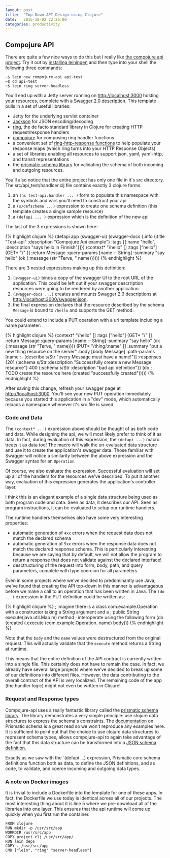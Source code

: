 ```yaml
---
layout: post
title:  "Top-Down API Design using Clojure"
date:   2015-10-02 22:26:00
categories: productivity
---
```


## Compojure API

There are quite a few nice ways to do this but I really like [the compojure api project](https://github.com/metosin/compojure-api).  Try it out by [installing leiningen](http://leiningen.org/) and then type into your shell the following three commands:

    ~$ lein new compojure-api api-test
    ~$ cd api-test
    ~$ lein ring server-headless

You'll end up with a Jetty server running on [http://localhost:3000](http://localhost:3000) hosting your resources, complete with a [Swagger 2.0 description](https://github.com/swagger-api/swagger-spec/blob/master/versions/2.0.md).  This template pulls in a set of useful libraries:

* Jetty for the underlying servlet container
* [Jackson](https://github.com/FasterXML/jackson) for JSON encoding/decoding
* [ring](https://github.com/ring-clojure/ring), the de facto standard library in Clojure for creating HTTP request/response handlers
* [compojure](https://github.com/weavejester/compojure) for composing ring handler functions
* a convenient set of [ring-http-response functions](https://github.com/metosin/ring-http-response) to help populate your response maps (which ring turns into your HTTP Response Objects)
* a set of libraries enabling all resources to support json, yaml, yaml-http, and transit representations
* the [prismatic schema library](https://github.com/Prismatic/schema) for validating the schema of both incoming and outgoing resources.

You'll also notice that the entire project has only one file in it's src directory.  The src/api_test/handlcer.clj file contains exactly 3 clojure forms.  

1.  an `(ns test-api.handler ... )` form to populate this namespace with the symbols and vars you'll need to construct your api
2.  a  `(s/defschema ...)` expression to create one schema definition (this template creates a single sample resource)
3.  a `(defapi ... )` expression which is the definition of the new api

The last of the 3 expressions is shown here:

{% highlight clojure %}
(defapi app
  (swagger-ui)
  (swagger-docs
    {:info {:title "Test-api"
            :description "Compojure Api example"}
     :tags [{:name "hello", :description "says hello in Finnish"}]})
  (context* "/hello" []
    :tags ["hello"]
    (GET* "/" []
      :return Message
      :query-params [name :- String]
      :summary "say hello"
      (ok {:message (str "Terve, " name)}))))
{% endhighlight %}

There are 3 nested expressions making up this definition:

1.  `(swagger-ui)` binds a copy of the swagger UI to the root URL of the application.  This could be left out if your swagger descrription resources were going to be rendered by another application.
2.  `(swagger-docs ...)` creates and mounts Swagger 2.0 descriptions at [http://localhost:3000/swagger.json](http://localhost:3000/swagger.json).
3.  the final expression declares that the resource described by the schema `Message` is bound to `/hello` and supports the GET method.

You could extend to include a PUT operation with a uri template including a name parameter:

{% highlight clojure %}
(context* "/hello" []
  :tags ["hello"]
  (GET* "/" []
    :return Message
    :query-params [name :- String]
    :summary "say hello"
    (ok {:message (str "Terve, " name)}))
  (PUT* "/thing/:name" []
    :summary      "put a new thing resource on the server"
    :body         [body Message]
    :path-params  [name :- (describe s/Str "every Message must have a name!")]
    :responses    {201 {:schema s/Str :description "Successfully create a new Message resource"}
                   400 {:schema s/Str :description "bad api definition"}}
    (do
      ; TODO create the resource here
      (created "successfully created")))))
{% endhighlight %}

After saving this change, refresh your swagger page at [http://localhost:3000](http://localhost:3000).  You'll see your new PUT operation immediately because you started this application in a "dev" mode, which automatically reloads a namespace whenever it's src file is saved.

### Code and Data

The `(context* ...)` expression above should be thought of as both code and data.  While designing the api, we will most likely prefer to think of it as data.  In fact, during evaluation of this expression, the `(defapi ...)` macro treats it as data too!  The macro will walk the un-evaluated data structure and use it to create the application's swagger data.  Those familiar with Swagger will notice a similarity between the above expression and the Swagger syntax for an `Operation`.  

Of course, we also evaluate the expression.  Successful evaluation will set up all of the handlers for the resources we've described.  To put it another way, evaluation of this expression generates the application's controller layer.  

I think this is an elegant example of a single data structure being used as both program code and data.  Seen as data, it describes our API.  Seen as program instructions, it can be evaluated to setup our runtime handlers.  

The runtime handlers themselves also have some very interesting properties:

* automatic generation of `4xx` errors when the request data does not match the declared schema
* automatic generation of `5xx` errors when the response data does not match the declared response schema.  This is particularly interesting because we are saying that by default, we will not allow the program to return a response that does not validate against the declared interface!
* desctructuring of the request into form, body, path, and query parameters, complete with type coercion for all parameters

Even in some projects where we've decided to predominantly use Java, we've found that creating the API top-down in this manner is advantageous before we make a call to an operation that has been written in Java.  The `(do ...)` expression in the PUT definition could be written as:

{% highlight clojure %}
; imagine there is a class com.example.Operation with a constructor taking a String argument and a
; public String execute(java.util.Map m) method
; interoperate using the following form
(do
  (created (.execute (com.example.Operation. name) body)))
{% endhighlight %}

Note that the `body` and the `name` values were destructured from the original request.  This will actually validate that the `execute` method returns a String at runtime.

This means that the entire definition of the API contract is currently written into a single file.  This certainly does not have to remain the case.  In fact, we already have several large projects where we've decided to break up some of our definitions into different files.  However, the data contributing to the overall contract of the API is very localized.  The remaining code of the app (the handler logic) might not even be written in Clojure!

### Request and Response types

Compojure-api uses a really fantastic library called the [prismatic schema library](https://github.com/Prismatic/schema).  The library demonstrates a very simple principle:  use clojure data structures to express the schema's constraints.  The [documentation](https://github.com/Prismatic/schema) on Prismatic schema is a great read so we won't reproduce any examples here.  It is sufficient to point out that the choice to use clojure data structures to represent schema types, allows compojure-api to again take advantage of the fact that this data structure can be transformed into a [JSON schema definition](http://json-schema.org/latest/json-schema-core.html).

Exactly as we saw with the `(defapi ...) expression, Prismatic core schema definitions function both as data, to define the JSON definitions, and as code, to validate, and coerce incoming and outgoing data types.

### A note on Docker images

It is trivial to include a Dockerfile into the template for one of these apps.  In fact, the Dockerfile we use today is identical across all of our projects.  The most interesting thing about it is line 5 where we pre-download all of the libraries into one layer.  This ensures that the api runtime will come up quickly when you first run the container.  

    FROM clojure
    RUN mkdir -p /usr/src/app
    WORKDIR /usr/src/app
    COPY project.clj /usr/src/app/
    RUN lein deps
    COPY . /usr/src/app
    CMD ["lein", "ring" "server-headless"]

